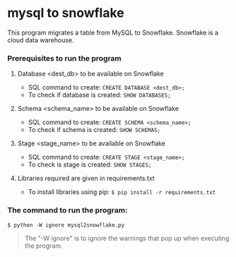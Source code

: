 # mysql to snowflake

This program migrates a table from MySQL to Snowflake.
Snowflake is a cloud data warehouse. 

### **Prerequisites to run the program**
1. Database <dest_db> to be available on Snowflake
    - SQL command to create: ```CREATE DATABASE <dest_db>;```
    - To check if database is created: ```SHOW DATABASES;```
      
2. Schema <schema_name> to be available on Snowflake
    - SQL command to create: ```CREATE SCHEMA <schema_name>;```
    - To check if schema is created: ```SHOW SCHEMAS;```
      
3. Stage <stage_name> to be available on Snowflake
    - SQL command to create: ```CREATE STAGE <stage_name>;```
    - To check is stage is created: ```SHOW STAGES;```
  
4. Libraries required are given in requirements.txt
    - To install libraries using pip: 
      ```$ pip install -r requirements.txt```


### **The command to run the program:** 
```$ python -W ignore mysql2snowflake.py```
> The "-W ignore" is to ignore the warnings that pop up when executing the program.







